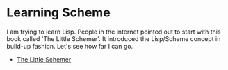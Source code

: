 # Learning Scheme

I am trying to learn Lisp. People in the internet pointed out to start with this book called 'The Little Schemer'. It introduced the Lisp/Scheme concept in build-up fashion. Let's see how far I can go.

- [The Little Schemer](./the-little-schemer/readme.md)
